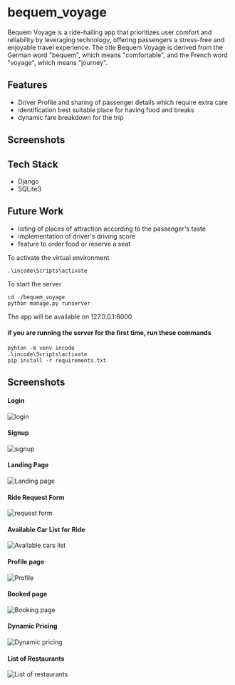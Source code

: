 # bequem_voyage
Bequem Voyage is a ride-hailing app that prioritizes user comfort and reliability by leveraging technology, offering passengers a stress-free and enjoyable travel experience. The title Bequem Voyage is derived from the German word "bequem", which means "comfortable", and the French word "voyage", which means "journey".

## Features
- Driver Profile and sharing of passenger details which require extra care
- identification best suitable place for having food and breaks
- dynamic fare breakdown for the trip

## Screenshots

## Tech Stack
- Django
- SQLite3

## Future Work
- listing of places of attraction according to the passenger's taste
- implementation of driver's driving score
- feature to order food or reserve a seat


To activate the virtual environment
```
.\incode\Scripts\activate
```

To start the server
```
cd ./bequem_voyage
python manage.py runserver
```
The app will be available on 127.0.0.1:8000

#### if you are running the server for the first time, run these commands
```
pyhton -m venv incode
.\incode\Scripts\activate
pip install -r requirements.txt
```

## Screenshots

#### Login
![login](https://github.com/ADITHYASNAIR2021/got_gps_located/assets/91555336/a7d913d0-978c-4dcd-9e0d-a9a1cd4da37c)


#### Signup
![signup](https://github.com/ADITHYASNAIR2021/got_gps_located/assets/91555336/6d194026-f846-49c5-bdb8-f42bc3d25c4d)


#### Landing Page
![Landing page](https://github.com/ADITHYASNAIR2021/got_gps_located/assets/91555336/e8c6c909-fa55-453a-932a-8fcecac4bbcf)


#### Ride Request Form
![request form](https://github.com/ADITHYASNAIR2021/got_gps_located/assets/91555336/b779124e-d068-4b4d-98d7-fb6005ad68fb)


#### Available Car List for Ride
![Available cars list](https://github.com/ADITHYASNAIR2021/got_gps_located/assets/91555336/fc5dac14-a1f9-4297-a7d9-690471f12f56)


#### Profile page
![Profile](https://github.com/ADITHYASNAIR2021/got_gps_located/assets/91555336/d63df0d1-be30-47ce-8368-47268d666747)


#### Booked page
![Booking page](https://github.com/ADITHYASNAIR2021/got_gps_located/assets/91555336/bb34374b-7a37-4357-ae72-a955ca2aff6f)


#### Dynamic Pricing
![Dynamic pricing](https://github.com/ADITHYASNAIR2021/got_gps_located/assets/91555336/95d25dc3-1022-4a3f-971d-2754bbdd3e1e)


#### List of Restaurants
![List of restaurants](https://github.com/ADITHYASNAIR2021/got_gps_located/assets/91555336/2d09f4e3-ab00-448a-bb0e-2bde19566732)


